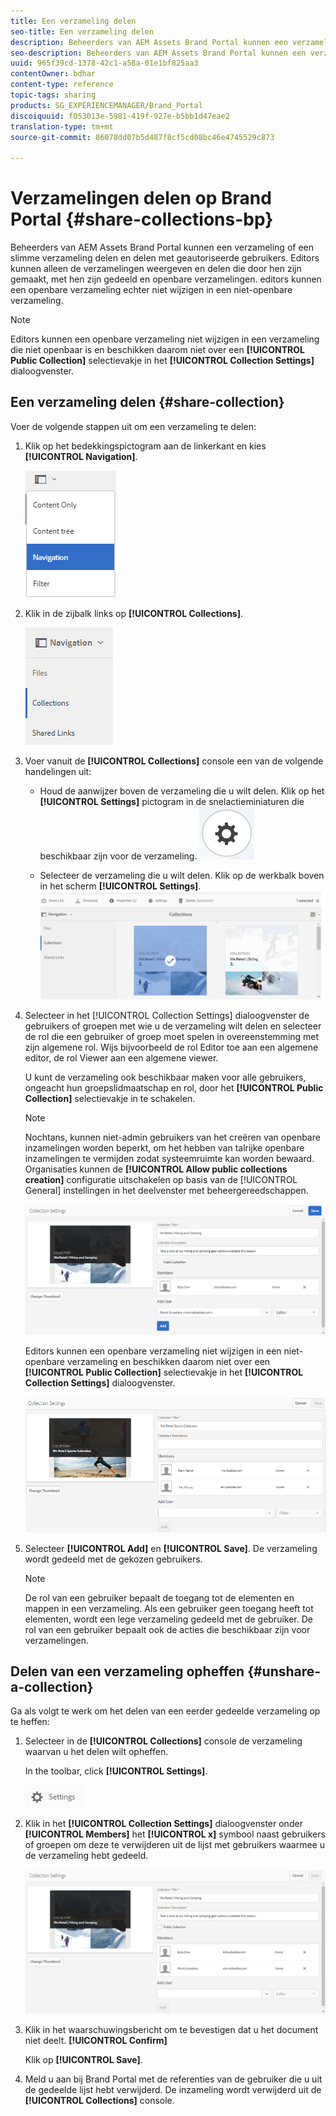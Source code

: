 ```yaml
---
title: Een verzameling delen
seo-title: Een verzameling delen
description: Beheerders van AEM Assets Brand Portal kunnen een verzameling of een slimme verzameling delen en delen met geautoriseerde gebruikers. Editors kunnen alleen de verzamelingen weergeven en delen die door hen zijn gemaakt, met hen zijn gedeeld en openbare verzamelingen.
seo-description: Beheerders van AEM Assets Brand Portal kunnen een verzameling of een slimme verzameling delen en delen met geautoriseerde gebruikers. Editors kunnen alleen de verzamelingen weergeven en delen die door hen zijn gemaakt, met hen zijn gedeeld en openbare verzamelingen.
uuid: 965f39cd-1378-42c1-a58a-01e1bf825aa3
contentOwner: bdhar
content-type: reference
topic-tags: sharing
products: SG_EXPERIENCEMANAGER/Brand_Portal
discoiquuid: f053013e-5981-419f-927e-b5bb1d47eae2
translation-type: tm+mt
source-git-commit: 86078dd07b5d487f8cf5cd08bc46e4745529c873

---
```



# Verzamelingen delen op Brand Portal {#share-collections-bp}

Beheerders van AEM Assets Brand Portal kunnen een verzameling of een slimme verzameling delen en delen met geautoriseerde gebruikers. Editors kunnen alleen de verzamelingen weergeven en delen die door hen zijn gemaakt, met hen zijn gedeeld en openbare verzamelingen. editors kunnen een openbare verzameling echter niet wijzigen in een niet-openbare verzameling.

>[!NOTE]
>
>Editors kunnen een openbare verzameling niet wijzigen in een verzameling die niet openbaar is en beschikken daarom niet over een **[!UICONTROL Public Collection]** selectievakje in het **[!UICONTROL Collection Settings]** dialoogvenster.

## Een verzameling delen {#share-collection}

Voer de volgende stappen uit om een verzameling te delen:

1. Klik op het bedekkingspictogram aan de linkerkant en kies **[!UICONTROL Navigation]**.

   ![](assets/contenttree-1.png)

1. Klik in de zijbalk links op **[!UICONTROL Collections]**.

   ![](assets/access_collections.png)

1. Voer vanuit de **[!UICONTROL Collections]** console een van de volgende handelingen uit:

   * Houd de aanwijzer boven de verzameling die u wilt delen. Klik op het **[!UICONTROL Settings]** pictogram in de snelactieminiaturen die beschikbaar zijn voor de verzameling.
   ![](assets/settings_thumbnail.png)

   * Selecteer de verzameling die u wilt delen. Klik op de werkbalk boven in het scherm **[!UICONTROL Settings]**.
   ![](assets/collection-sharing.png)

1. Selecteer in het [!UICONTROL Collection Settings] dialoogvenster de gebruikers of groepen met wie u de verzameling wilt delen en selecteer de rol die een gebruiker of groep moet spelen in overeenstemming met zijn algemene rol. Wijs bijvoorbeeld de rol Editor toe aan een algemene editor, de rol Viewer aan een algemene viewer.

   U kunt de verzameling ook beschikbaar maken voor alle gebruikers, ongeacht hun groepslidmaatschap en rol, door het **[!UICONTROL Public Collection]** selectievakje in te schakelen.

   >[!NOTE]
   >
   >Nochtans, kunnen niet-admin gebruikers van het creëren van openbare inzamelingen worden beperkt, om het hebben van talrijke openbare inzamelingen te vermijden zodat systeemruimte kan worden bewaard. Organisaties kunnen de **[!UICONTROL Allow public collections creation]** configuratie uitschakelen op basis van de [!UICONTROL General] instellingen in het deelvenster met beheergereedschappen.

   ![](assets/collection_sharingadduser.png)

   Editors kunnen een openbare verzameling niet wijzigen in een niet-openbare verzameling en beschikken daarom niet over een **[!UICONTROL Public Collection]** selectievakje in het **[!UICONTROL Collection Settings]** dialoogvenster.

   ![](assets/collection-setting-editor.png)

1. Selecteer **[!UICONTROL Add]** en **[!UICONTROL Save]**. De verzameling wordt gedeeld met de gekozen gebruikers.

   >[!NOTE]
   >
   >De rol van een gebruiker bepaalt de toegang tot de elementen en mappen in een verzameling. Als een gebruiker geen toegang heeft tot elementen, wordt een lege verzameling gedeeld met de gebruiker. De rol van een gebruiker bepaalt ook de acties die beschikbaar zijn voor verzamelingen.

## Delen van een verzameling opheffen {#unshare-a-collection}

Ga als volgt te werk om het delen van een eerder gedeelde verzameling op te heffen:

1. Selecteer in de **[!UICONTROL Collections]** console de verzameling waarvan u het delen wilt opheffen.

   In the toolbar, click **[!UICONTROL Settings]**.

   ![](assets/collection_settings.png)

1. Klik in het **[!UICONTROL Collection Settings]** dialoogvenster onder **[!UICONTROL Members]** het **[!UICONTROL x]** symbool naast gebruikers of groepen om deze te verwijderen uit de lijst met gebruikers waarmee u de verzameling hebt gedeeld.

   ![](assets/unshare_collection.png)

1. Klik in het waarschuwingsbericht om te bevestigen dat u het document niet deelt. **[!UICONTROL Confirm]**

   Klik op **[!UICONTROL Save]**.

1. Meld u aan bij Brand Portal met de referenties van de gebruiker die u uit de gedeelde lijst hebt verwijderd. De inzameling wordt verwijderd uit de **[!UICONTROL Collections]** console.
